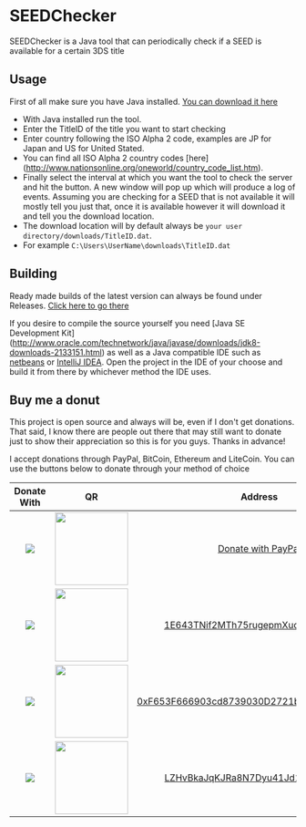 # SEEDChecker
SEEDChecker is a Java tool that can periodically check if a SEED is available for a certain 3DS title

## Usage
First of all make sure you have Java installed. [You can download it here](https://www.java.com/en/download/)

- With Java installed run the tool.
- Enter the TitleID of the title you want to start checking 
- Enter country following the ISO Alpha 2 code, examples are JP for Japan and US for United Stated. 
 - You can find all ISO Alpha 2 country codes [here] (http://www.nationsonline.org/oneworld/country_code_list.htm).
- Finally select the interval at which you want the tool to check the server and hit the button. A new window will pop up which will produce a log of events. Assuming you are checking for a SEED that is not available it will mostly tell you just that, once it is available however it will download it and tell you the download location.
- The download location will by default always be `your user directory/downloads/TitleID.dat`.
 - For example `C:\Users\UserName\downloads\TitleID.dat`

## Building
Ready made builds of the latest version can always be found under Releases. [Click here to go there](https://github.com/Favna/SEEDChecker/releases/latest)

If you desire to compile the source yourself you need [Java SE Development Kit] (http://www.oracle.com/technetwork/java/javase/downloads/jdk8-downloads-2133151.html) as well as a Java compatible IDE such as [netbeans](https://netbeans.org/) or [IntelliJ IDEA](https://www.jetbrains.com/idea/). Open the project in the IDE of your choose and build it from there by whichever method the IDE uses.


## Buy me a donut

This project is open source and always will be, even if I don't get donations. That said, I know there are people out there that may still want to donate just to show their appreciation so this is for you guys. Thanks in advance!

I accept donations through PayPal, BitCoin, Ethereum and LiteCoin. You can use the buttons below to donate through your method of choice

|Donate With|QR|Address|
|:---:|:---:|:---:|
<a href="https://www.paypal.com/cgi-bin/webscr?cmd=_s-xclick&hosted_button_id=XMAYCF9SDHZ34"><img src="https://storage.googleapis.com/data-sunlight-146313.appspot.com/ribbon/paypaldonate.png"></a>|<a href="https://www.paypal.com/cgi-bin/webscr?cmd=_s-xclick&hosted_button_id=XMAYCF9SDHZ34"><img src="https://storage.googleapis.com/data-sunlight-146313.appspot.com/ribbon/paypalqr.png" width="128"></a>|[Donate with PayPal](https://www.paypal.com/cgi-bin/webscr?cmd=_s-xclick&hosted_button_id=XMAYCF9SDHZ34)|
<img src="https://storage.googleapis.com/data-sunlight-146313.appspot.com/ribbon/bitcoindonate.png">|<img src="https://storage.googleapis.com/data-sunlight-146313.appspot.com/ribbon/bitcoinqr.png" width="128">|<a href="bitcoin:1E643TNif2MTh75rugepmXuq35Tck4TnE5?amount=0.01&label=Favna%27%20Ribbon%20Discord%20Bot">1E643TNif2MTh75rugepmXuq35Tck4TnE5</a>|
<img src="https://storage.googleapis.com/data-sunlight-146313.appspot.com/ribbon/ethereumdonate.png">|<img src="https://storage.googleapis.com/data-sunlight-146313.appspot.com/ribbon/ethereumqr.png" width="128">|<a href="ethereum:0xF653F666903cd8739030D2721bF01095896F5D6E?amount=0.01&label=Favna%27%20Ribbon%20Discord%20Bot">0xF653F666903cd8739030D2721bF01095896F5D6E</a>|
<img src="https://storage.googleapis.com/data-sunlight-146313.appspot.com/ribbon/litecoindonate.png">|<img src="https://storage.googleapis.com/data-sunlight-146313.appspot.com/ribbon/litecoinqr.png" width="128">|<a href="litecoin:LZHvBkaJqKJRa8N7Dyu41Jd1PDBAofCik6?amount=0.01&label=Favna%27%20Ribbon%20Discord%20Bot">LZHvBkaJqKJRa8N7Dyu41Jd1PDBAofCik6</a>|
